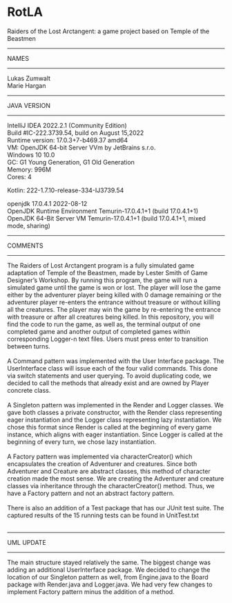 # RotLA
Raiders of the Lost Arctangent: a game project based on Temple of the Beastmen

***********
NAMES
***********
Lukas Zumwalt<br>
Marie Hargan

***********
JAVA VERSION
***********
IntelliJ IDEA 2022.2.1 (Community Edition)<br>
Build #IC-222.3739.54, build on August 15,2022<br>
Runtime version: 17.0.3+7-b469.37 amd64<br>
VM: OpenJDK 64-bit Server VVm by JetBrains s.r.o.<br>
Windows 10 10.0<br>
GC: G1 Young Generation, G1 Old Generation<br>
Memory: 996M<br>
Cores: 4<br>

Kotlin: 222-1.7.10-release-334-IJ3739.54<br>

openjdk 17.0.4.1 2022-08-12 <br>
OpenJDK Runtime Environment Temurin-17.0.4.1+1 (build 17.0.4.1+1) <br>
OpenJDK 64-Bit Server VM Temurin-17.0.4.1+1 (build 17.0.4.1+1, mixed mode, sharing) <br>

***********
COMMENTS
***********
The Raiders of Lost Arctangent program is a fully simulated game adaptation of Temple of the Beastmen, made by Lester Smith of Game Designer’s Workshop. By running this program, the game will run a simulated game until the game is won or lost. The player will lose the game either by the adventurer player being killed with 0 damage remaining or the adventurer player re-enters the entrance without treasure or without killing all the creatures. The player may win the game by re-entering the entrance with treasure or after all creatures being killed. In this repository, you will find the code to run the game, as well as, the terminal output of one completed game and another output of completed games within corresponding Logger-n text files. Users must press enter to transition between turns.<br>
<br>
A Command pattern was implemented with the User Interface package. The UserInterface class will issue each of the four valid commands. This done via switch statements and user querying. To avoid duplicating code, we decided to call the methods that already exist and are owned by Player concrete class.<br>
<br>
A Singleton pattern was implemented in the Render and Logger classes. We gave both classes a private constructor, with the Render class representing eager instantiation and the Logger class representing lazy instantiation. We chose this format since Render is called at the beginning of every game instance, which aligns with eager instantiation. Since Logger is called at the beginning of every turn, we chose lazy instantiation.<br>
<br>
A Factory pattern was implemented via characterCreator() which encapsulates the creation of Adventurer and creatures. Since both Adventurer and Creature are abstract classes, this method of character creation made the most sense. We are creating the Adventurer and creature classes via inheritance through the characterCreator() method. Thus, we have a Factory pattern and not an abstract factory pattern. <br>
<br>
There is also an addition of a Test package that has our JUnit test suite. The captured results of the 15 running tests can be found in UnitTest.txt<br>
<br>

*********
UML UPDATE
*********
The main structure stayed relatively the same. The biggest change was adding an additional UserInterface package. We decided to change the location of our Singleton pattern as well, from Engine.java to the Board package with Render.java and Logger.java. We had very few changes to implement Factory pattern minus the addition of a method. <br>
